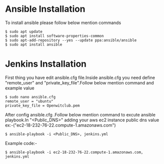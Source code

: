 # Ansible Installation
To install ansible please follow below mention commands
```
$ sudo apt update
$ sudo apt install software-properties-common
$ sudo apt-add-repository --yes --update ppa:ansible/ansible
$ sudo apt install ansible

```

# Jenkins Installation

First thing you have edit ansible.cfg file.Inside ansible.cfg you need define "remote_user" 
and "private_key_file".Follow below mention command and example value

```
$ sudo nano ansible.cfg 
remote_user = "ubuntu"
private_key_file = Openwitclub.pem

```
After config ansible.cfg .Follow below mention command to excute ansible playbook.In "<Public_DNS>" 
adding your aws ec2 instance public dns value ex:-("ec2-18-232-76-22.compute-1.amazonaws.com") 
```
$ ansible-playbook -i <Public_DNS>, jenkins.yml
```
Example code:-
```
$ ansible-playbook -i ec2-18-232-76-22.compute-1.amazonaws.com, jenkins.yml
```
